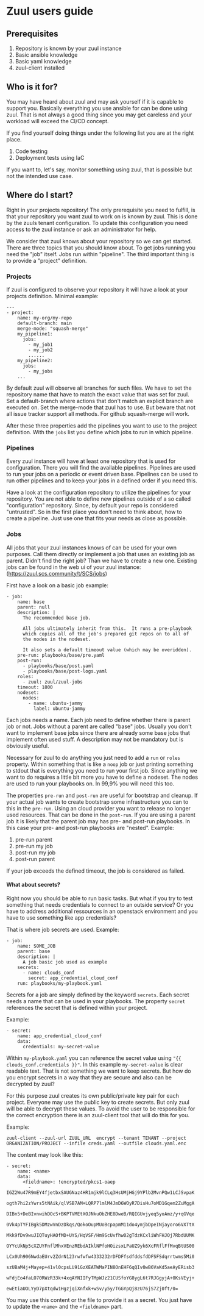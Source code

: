 # Zuul users guide

## Prerequisites

1. Repository is known by your zuul instance
2. Basic ansible knowledge
3. Basic yaml knowledge
4. zuul-client installed

## Who is it for?

You may have heard about zuul and may ask yourself if it is capable to support you.
Basically everything you use ansible for can be done using zuul. That is not always
a good thing since you may get careless and your workload will exceed the CI/CD concept.

If you find yourself doing things under the following list you are at the right place.

1. Code testing
2. Deployment tests using IaC

If you want to, let's say, monitor something using zuul, that is possible but not the
intended use case.

## Where do I start?

Right in your projects repository! The only prerequisite you need to fulfill, is that
your repository you want zuul to work on is known by zuul. This is done by the zuuls
tenant configuration. To update this configuration you need access to the zuul instance
or ask an administrator for help.

We consider that zuul knows about your repository so we can get started. There are three
topics that you should know about. To get jobs running you need the "job" itself. Jobs run
within "pipeline". The third important thing is to provide a "project" definition.

### Projects

If zuul is configured to observe your repository it will have a look at your projects
definition. Minimal example:

```
---
- project:
    name: my-org/my-repo
    default-branch: main
    merge-mode: "squash-merge"
    my_pipeline1:
      jobs:
        - my_job1
        - my_job2
        ......
    my_pipeline2:
      jobs:
        - my_jobs
    ...

```
By default zuul will observe all branches for such files. We have to set the repository name
that have to match the exact value that was set for zuul. Set a default-branch where actions
that don't match an explicit branch are executed on. Set the merge-mode that zuul has to use.
But beware that not all issue tracker support all methods. For github squash-merge will work.

After these three properties add the pipelines you want to use to the project definition.
With the `jobs` list you define which jobs to run in which pipeline.


### Pipelines

Every zuul instance will have at least one repository that is used for configuration. There
you will find the available pipelines. Pipelines are used to run your jobs on a periodic or
event driven base. Pipelines can be used to run other pipelines and to keep your jobs in a
defined order if you need this.

Have a look at the configuration repository to utilize the pipelines for your repository. You
are not able to define new pipelines outside of a so called "configuration" repository. Since,
by default your repo is considered "untrusted". So in the first place you don't need to
think about, how to create a pipeline. Just use one that fits your needs as close as possible.

### Jobs

All jobs that your zuul instances knows of can be used for your own purposes.
Call them directly or implement a job that uses an existing job as parent.
Didn't find the right job? Than we have to create a new one. Existing jobs
can be found in the web ui of your zuul instance: (https://zuul.scs.community/t/SCS/jobs)

First have a look on a basic job example:

```
- job:
    name: base
    parent: null
    description: |
      The recommended base job.

      All jobs ultimately inherit from this.  It runs a pre-playbook
      which copies all of the job's prepared git repos on to all of
      the nodes in the nodeset.

      It also sets a default timeout value (which may be overidden).
    pre-run: playbooks/base/pre.yaml
    post-run:
      - playbooks/base/post.yaml
      - playbooks/base/post-logs.yaml
    roles:
      - zuul: zuul/zuul-jobs
    timeout: 1800
    nodeset:
      nodes:
        - name: ubuntu-jammy
          label: ubuntu-jammy

```
Each jobs needs a name. Each job need to define whether there is parent job or not.
Jobs without a parent are called "base" jobs. Usually you don't want to implement base jobs since
there are already some base jobs that implement often used stuff. A description may not be mandatory
but is obviously useful.

Necessary for zuul to do anything you just need to add a `run` or `roles` property. Within something that is
like a `noop` job or just printing something to stdout that is everything you need to run your first job.
Since anything we want to do requires a little bit more you have to define a nodeset. The nodes
are used to run your playbooks on. In 99,9% you will need this too.

The properties `pre-run` and `post-run` are useful for bootstrap and cleanup. If your actual job wants to create 
bootstrap some infrastructure you can to this in the `pre-run`. Using an cloud provider you want to release
no longer used resources. That can be done in the `post-run`. If you are using a parent job it is likely
that the parent job may has pre- and post-run playbooks. In this case your pre- and post-run playbooks are
"nested". Example:

1. pre-run parent
2. pre-run my job
3. post-run my job
4. post-run parent

If your job exceeds the defined timeout, the job is considered as failed.

#### What about secrets?

Right now you should be able to run basic tasks. But what if you try to test something
that needs credentials to connect to an outside service? Or you have to address additional
ressources in an openstack environment and you have to use something like app credentials?

That is where job secrets are used. Example:

```
- job:
    name: SOME_JOB
    parent: base
    description: |
      A job basic job used as example
    secrets:
      - name: clouds_conf
        secret: app_credential_cloud_conf
    run: playbooks/my-playbook.yaml
```

Secrets for a job are simply defined by the keyword `secrets`.
Each secret needs a name that can be used in your playbooks.
The property `secret` references the secret that is defined within your project.

Example:

```
- secret:
    name: app_credential_cloud_conf
    data:
      credentials: my-secret-value
```
Within `my-playbook.yaml` you can reference the secret value using `"{{ clouds_conf.credentials }}"`.
In this example `my-secret-value` is clear readable text. That is not something we want to keep
secrets. But how do you encrypt secrets in a way that they are secure and also can be decrypted by
zuul?

For this purpose zuul creates its own public/private key pair for each project. Everyone may use the
public key to create secrets. But only zuul will be able to decrypt these values. To avoid the user
to be responsible for the correct encryption there is an zuul-client tool that will do this for you.

Example:
```
zuul-client --zuul-url ZUUL_URL  encrypt --tenant TENANT --project ORGANIZATION/PROJECT --infile creds.yaml --outfile clouds.yaml.enc
```

The content may look like this:
```
- secret:
    name: <name>
    data:
      <fieldname>: !encrypted/pkcs1-oaep
        - IGZ2Wu47R9mEY4fjetbxSAUGNaz4HR1mjk9lCLq3HsUMjHGj9YPlb2MvnPQw1LCJSvpaK
          ogth7hi2zYwrs5tNAik/qlVSB7AM+LQRP7lmlM4JmD6WOyR7DisHu7oMD1Gqem2ZuMggA
          DIBn5+DeBIvnwihDOcS+BKPTVMEtXOJNkuObZHE8DweB/RQIGUvjyeq5yoAmz/y+qGVqe
          0Vk4pTYFIBgk5DMzwVnDzDkqs/QokoOupMUoBcpapmM11do4ymjbDpeINjayoro6VXTtX
          Mkk9fDv9wuJIQTuyHAOfMD+UYS/HqVSF/Hm9ScUvfhw02gTdzKCxliWhFHJOj7RbdUUMK
          OYYcUkNp5cXZUYFnflMhxVEnzREbdAIklNPfoHOizsxLPaUZ9yk6XcFRflFfMvqBtUS00
          LCx0Uh906NwdaEUrv2ZdrN123rwfwfw4333232rDFDFfsdfddsfdDFSFSdqrrtwms5Mi0
          szUBaM4j+Mayep+41vl0cpsLU91GzXEATWMaPIN8OnEHF6qQIv0wB6VaKd5aeAyERisb3
          wFdjEo4faLO70RWzR33k+4xqAYNIIFyTMpWJz21CUSfoYG8ygL6t7RJGgyjA+0KsVEyj+
          ewEtiaUOLYyD7pXtqdw1HgzjqiXnfxk+wSv/y5y/TGGYpQj8zU76jS7Zj0ft/0=
```

You may use this content or the file to provide it as a secret. You just have to update the `<name>` and the
`<fieldname>` part.

